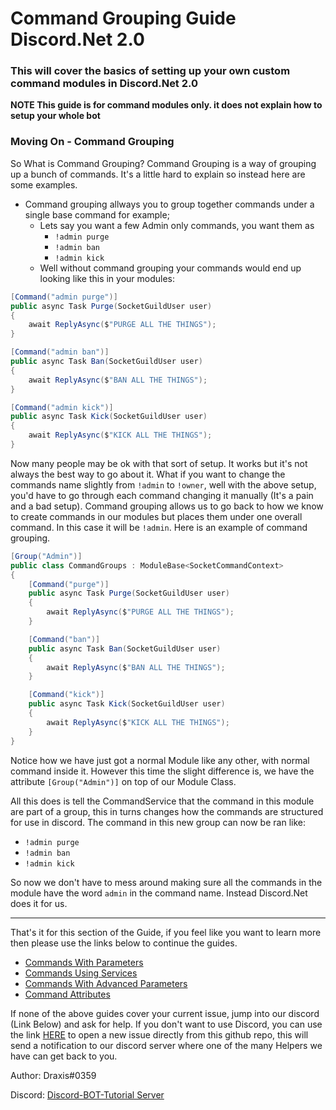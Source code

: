 # Command Grouping Guide Discord.Net 2.0

### This will cover the basics of setting up your own custom command modules in Discord.Net 2.0

**NOTE This guide is for command modules only. it does not explain how to setup your whole bot**

### Moving On - Command Grouping

So What is Command Grouping? Command Grouping is a way of grouping up a bunch of commands. It's a little hard to explain so instead here are some examples.

- Command grouping allways you to group together commands under a single base command for example;
  - Lets say you want a few Admin only commands, you want them as
    - `!admin purge`
    - `!admin ban`
    - `!admin kick`
  - Well without command grouping your commands would end up looking like this in your modules:

```cs
[Command("admin purge")]
public async Task Purge(SocketGuildUser user)
{
    await ReplyAsync($"PURGE ALL THE THINGS");
}

[Command("admin ban")]
public async Task Ban(SocketGuildUser user)
{
    await ReplyAsync($"BAN ALL THE THINGS");
}

[Command("admin kick")]
public async Task Kick(SocketGuildUser user)
{
    await ReplyAsync($"KICK ALL THE THINGS");
}
```

Now many people may be ok with that sort of setup. It works but it's not always the best way to go about it. What if you want to change the commands name slightly from `!admin` to `!owner`, well with the above setup, you'd have to go through each command changing it manually (It's a pain and a bad setup). Command grouping allows us to go back to how we know to create commands in our modules but places them under one overall command. In this case it will be `!admin`. Here is an example of command grouping.

```cs
[Group("Admin")]
public class CommandGroups : ModuleBase<SocketCommandContext>
{
    [Command("purge")]
    public async Task Purge(SocketGuildUser user)
    {
        await ReplyAsync($"PURGE ALL THE THINGS");
    }

    [Command("ban")]
    public async Task Ban(SocketGuildUser user)
    {
        await ReplyAsync($"BAN ALL THE THINGS");
    }

    [Command("kick")]
    public async Task Kick(SocketGuildUser user)
    {
        await ReplyAsync($"KICK ALL THE THINGS");
    }
}
```

Notice how we have just got a normal Module like any other, with normal command inside it. However this time the slight difference is, we have the attribute `[Group("Admin")]` on top of our Module Class.

All this does is tell the CommandService that the command in this module are part of a group, this in turns changes how the commands are structured for use in discord. The command in this new group can now be ran like:

- `!admin purge`
- `!admin ban`
- `!admin kick`

So now we don't have to mess around making sure all the commands in the module have the word `admin` in the command name. Instead Discord.Net does it for us.

---

That's it for this section of the Guide, if you feel like you want to learn more then please use the links below to continue the guides.

- [Commands With Parameters](../WithParameters/)
- [Commands Using Services](../CommandsWithServices/)
- [Commands With Advanced Parameters](../AdvancedParameters/)
- [Command Attributes](../CommandAttributes/)

If none of the above guides cover your current issue, jump into our discord (Link Below) and ask for help. If you don't want to use Discord, you can use the link [HERE](https://github.com/discord-bot-tutorial/common-issues/issues) to open a new issue directly from this github repo, this will send a notification to our discord server where one of the many Helpers we have can get back to you.

Author: Draxis#0359

Discord:  [Discord-BOT-Tutorial Server](https://discord.gg/cGhEZuk)